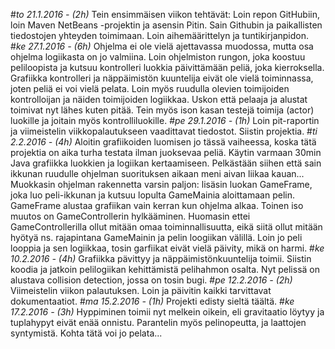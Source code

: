 #*to 21.1.2016 - (2h)* 
Tein ensimmäisen viikon tehtävät: Loin repon GitHubiin, loin Maven NetBeans -projektin ja asensin Pitin. Sain Githubin ja paikallisten tiedostojen yhteyden toimimaan. Loin aihemäärittelyn ja tuntikirjanpidon. 
#*ke 27.1.2016 - (6h)*
Ohjelma ei ole vielä ajettavassa muodossa, mutta osa ohjelma logiikasta on jo valmiina. Loin ohjelmiston rungon, joka koostuu peliloopista ja kutsuu kontrolleri luokkia päivittämään peliä, joka kierroksella. Grafiikka kontrolleri ja näppäimistön kuuntelija eivät ole vielä toiminnassa, joten peliä ei voi vielä pelata. Loin myös ruudulla olevien toimijoiden kontrolloijan ja näiden toimijoiden logiikkaa. Uskon että pelaaja ja alustat toimivat nyt lähes kuten pitää. Tein myös ison kasan testejä toimija (actor) luokille ja joitain myös kontrolliluokille.
#*pe 29.1.2016 - (1h)*
Loin pit-raportin ja viimeistelin viikkopalautukseen vaadittavat tiedostot. Siistin projektia.
#*ti 2.2.2016 - (4h)*
Aloitin grafiikoiden luomisen jo tässä vaiheessa, koska tätä projektia on aika turha testata ilman juoksevaa peliä. Käytin varmaan 30min Java grafiikka luokkien ja logiikan kertaamiseen. Pelkästään siihen että sain ikkunan ruudulle ohjelman suorituksen aikaan meni aivan liikaa kauan... Muokkasin ohjelman rakennetta varsin paljon: lisäsin luokan GameFrame, joka luo peli-ikkunan ja
kutsuu lopulta GameMainia aloittamaan pelin. GameFrame alustaa grafiikan vain kerran kun ohjelma alkaa. Toinen iso muutos on GameControllerin hylkääminen. Huomasin ettei GameControllerilla ollut mitään omaa toiminnallisuutta, eikä siitä ollut mitään hyötyä ns. rajapintana GameMainin ja pelin loogiikan välillä. Loin jo peli looppia ja sen logiikkaa, tosin garfiikat eivät vielä päivity, mikä on harmi. 
#*ke 10.2.2016 - (4h)*
Grafiikka pävittyy ja näppäimistönkuuntelija toimii. Siistin koodia ja jatkoin pelilogiikan kehittämistä pelihahmon osalta. Nyt pelissä on alustava collision detection, jossa on tosin bugi. 
#*pe 12.2.2016 - (2h)*
Viimeistelin viikon palautuksen. Loin ja päivitin kaikki tarvittavat dokumentaatiot.
#*ma 15.2.2016 - (1h)*
Projekti edisty sieltä täältä.
#*ke 17.2.2016 - (3h)*
Hyppiminen toimii nyt melkein oikein, eli gravitaatio löytyy ja tuplahypyt eivät enää onnistu. Parantelin myös pelinopeutta, ja laattojen syntymistä. Kohta tätä voi jo pelata... 

